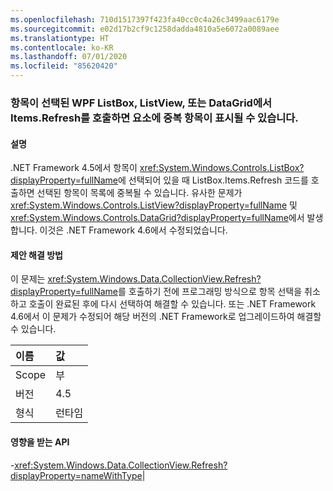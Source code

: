 ```yaml
---
ms.openlocfilehash: 710d1517397f423fa40cc0c4a26c3499aac6179e
ms.sourcegitcommit: e02d17b2cf9c1258dadda4810a5e6072a0089aee
ms.translationtype: HT
ms.contentlocale: ko-KR
ms.lasthandoff: 07/01/2020
ms.locfileid: "85620420"
---
```

### <a name="calling-itemsrefresh-on-a-wpf-listbox-listview-or-datagrid-with-items-selected-can-cause-duplicate-items-to-appear-in-the-element"></a>항목이 선택된 WPF ListBox, ListView, 또는 DataGrid에서 Items.Refresh를 호출하면 요소에 중복 항목이 표시될 수 있습니다.

#### <a name="details"></a>설명

.NET Framework 4.5에서 항목이 <xref:System.Windows.Controls.ListBox?displayProperty=fullName>에 선택되어 있을 때 ListBox.Items.Refresh 코드를 호출하면 선택된 항목이 목록에 중복될 수 있습니다. 유사한 문제가 <xref:System.Windows.Controls.ListView?displayProperty=fullName> 및 <xref:System.Windows.Controls.DataGrid?displayProperty=fullName>에서 발생합니다. 이것은 .NET Framework 4.6에서 수정되었습니다.

#### <a name="suggestion"></a>제안 해결 방법

이 문제는 <xref:System.Windows.Data.CollectionView.Refresh?displayProperty=fullName>를 호출하기 전에 프로그래밍 방식으로 항목 선택을 취소하고 호출이 완료된 후에 다시 선택하여 해결할 수 있습니다. 또는 .NET Framework 4.6에서 이 문제가 수정되어 해당 버전의 .NET Framework로 업그레이드하여 해결할 수 있습니다.

| 이름    | 값       |
|:--------|:------------|
| Scope   |부|
|버전|4.5|
|형식|런타임

#### <a name="affected-apis"></a>영향을 받는 API

-<xref:System.Windows.Data.CollectionView.Refresh?displayProperty=nameWithType></li></ul>|
